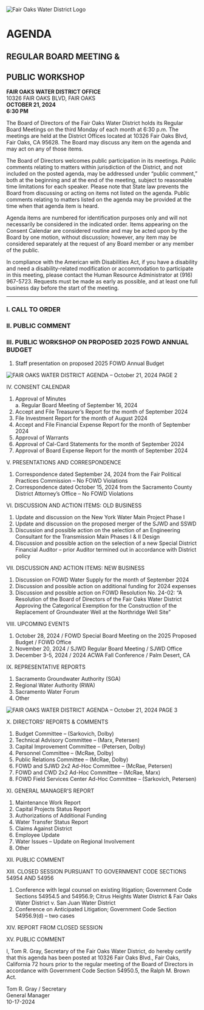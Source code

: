 <!-- Page 1 -->
![Fair Oaks Water District Logo](https://example.com/logo.png)

# AGENDA
## REGULAR BOARD MEETING &  
## PUBLIC WORKSHOP

**FAIR OAKS WATER DISTRICT OFFICE**  
10326 FAIR OAKS BLVD, FAIR OAKS  
**OCTOBER 21, 2024**  
**6:30 PM**

The Board of Directors of the Fair Oaks Water District holds its Regular Board Meetings on the third Monday of each month at 6:30 p.m. The meetings are held at the District Offices located at 10326 Fair Oaks Blvd, Fair Oaks, CA 95628. The Board may discuss any item on the agenda and may act on any of those items.

The Board of Directors welcomes public participation in its meetings. Public comments relating to matters within jurisdiction of the District, and not included on the posted agenda, may be addressed under “public comment,” both at the beginning and at the end of the meeting, subject to reasonable time limitations for each speaker. Please note that State law prevents the Board from discussing or acting on items not listed on the agenda. Public comments relating to matters listed on the agenda may be provided at the time when that agenda item is heard.

Agenda items are numbered for identification purposes only and will not necessarily be considered in the indicated order. Items appearing on the Consent Calendar are considered routine and may be acted upon by the Board by one motion, without discussion; however, any item may be considered separately at the request of any Board member or any member of the public.

In compliance with the American with Disabilities Act, if you have a disability and need a disability-related modification or accommodation to participate in this meeting, please contact the Human Resource Administrator at (916) 967-5723. Requests must be made as early as possible, and at least one full business day before the start of the meeting.

---

### I. CALL TO ORDER

### II. PUBLIC COMMENT

### III. PUBLIC WORKSHOP ON PROPOSED 2025 FOWD ANNUAL BUDGET
1. Staff presentation on proposed 2025 FOWD Annual Budget
<!-- Page 2 -->
![FAIR OAKS WATER DISTRICT AGENDA – October 21, 2024 PAGE 2](https://via.placeholder.com/993x768.png?text=FAIR+OAKS+WATER+DISTRICT+AGENDA+%E2%80%93+October+21%2C+2024+PAGE+2)

IV. CONSENT CALENDAR  
1. Approval of Minutes  
   a. Regular Board Meeting of September 16, 2024  
2. Accept and File Treasurer’s Report for the month of September 2024  
3. File Investment Report for the month of August 2024  
4. Accept and File Financial Expense Report for the month of September 2024  
5. Approval of Warrants  
6. Approval of Cal-Card Statements for the month of September 2024  
7. Approval of Board Expense Report for the month of September 2024  

V. PRESENTATIONS AND CORRESPONDENCE  
1. Correspondence dated September 24, 2024 from the Fair Political Practices Commission – No FOWD Violations  
2. Correspondence dated October 15, 2024 from the Sacramento County District Attorney’s Office – No FOWD Violations  

VI. DISCUSSION AND ACTION ITEMS: OLD BUSINESS  
1. Update and discussion on the New York Water Main Project Phase I  
2. Update and discussion on the proposed merger of the SJWD and SSWD  
3. Discussion and possible action on the selection of an Engineering Consultant for the Transmission Main Phases I & II Design  
4. Discussion and possible action on the selection of a new Special District Financial Auditor – prior Auditor termined out in accordance with District policy  

VII. DISCUSSION AND ACTION ITEMS: NEW BUSINESS  
1. Discussion on FOWD Water Supply for the month of September 2024  
2. Discussion and possible action on additional funding for 2024 expenses  
3. Discussion and possible action on FOWD Resolution No. 24-02: “A Resolution of the Board of Directors of the Fair Oaks Water District Approving the Categorical Exemption for the Construction of the Replacement of Groundwater Well at the Northridge Well Site”  

VIII. UPCOMING EVENTS  
1. October 28, 2024 / FOWD Special Board Meeting on the 2025 Proposed Budget / FOWD Office  
2. November 20, 2024 / SJWD Regular Board Meeting / SJWD Office  
3. December 3-5, 2024 / 2024 ACWA Fall Conference / Palm Desert, CA  

IX. REPRESENTATIVE REPORTS  
1. Sacramento Groundwater Authority (SGA)  
2. Regional Water Authority (RWA)  
3. Sacramento Water Forum  
4. Other  
<!-- Page 3 -->
![FAIR OAKS WATER DISTRICT AGENDA – October 21, 2024 PAGE 3](attachment://image.png)

X. DIRECTORS’ REPORTS & COMMENTS  
1. Budget Committee – (Sarkovich, Dolby)  
2. Technical Advisory Committee – (Marx, Petersen)  
3. Capital Improvement Committee – (Petersen, Dolby)  
4. Personnel Committee – (McRae, Dolby)  
5. Public Relations Committee – (McRae, Dolby)  
6. FOWD and SJWD 2x2 Ad-Hoc Committee – (McRae, Petersen)  
7. FOWD and CWD 2x2 Ad-Hoc Committee – (McRae, Marx)  
8. FOWD Field Services Center Ad-Hoc Committee – (Sarkovich, Petersen)  

XI. GENERAL MANAGER’S REPORT  
1. Maintenance Work Report  
2. Capital Projects Status Report  
3. Authorizations of Additional Funding  
4. Water Transfer Status Report  
5. Claims Against District  
6. Employee Update  
7. Water Issues – Update on Regional Involvement  
8. Other  

XII. PUBLIC COMMENT  

XIII. CLOSED SESSION PURSUANT TO GOVERNMENT CODE SECTIONS 54954 AND 54956  
1. Conference with legal counsel on existing litigation; Government Code Sections 54954.5 and 54956.9; Citrus Heights Water District & Fair Oaks Water District v. San Juan Water District  
2. Conference on Anticipated Litigation; Government Code Section 54956.9(d) – two cases  

XIV. REPORT FROM CLOSED SESSION  

XV. PUBLIC COMMENT  

I, Tom R. Gray, Secretary of the Fair Oaks Water District, do hereby certify that this agenda has been posted at 10326 Fair Oaks Blvd., Fair Oaks, California 72 hours prior to the regular meeting of the Board of Directors in accordance with Government Code Section 54950.5, the Ralph M. Brown Act.  

Tom R. Gray / Secretary  
General Manager  
10-17-2024  
